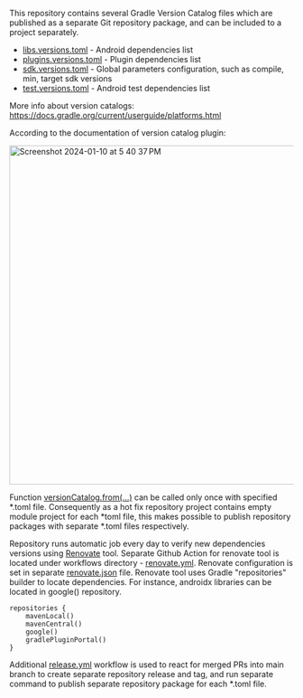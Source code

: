 This repository contains several Gradle Version Catalog files which are published as a separate Git repository package, and can be included to a project separately.

* [libs.versions.toml](https://github.com/vshpyrka/android-version-catalog/blob/main/gradle/catalogs/libs.versions.toml) - Android dependencies list
* [plugins.versions.toml](https://github.com/vshpyrka/android-version-catalog/blob/main/gradle/catalogs/plugins.versions.toml) - Plugin dependencies list
* [sdk.versions.toml](https://github.com/vshpyrka/android-version-catalog/blob/main/gradle/catalogs/sdk.versions.toml) - Global parameters configuration, such as compile, min, target sdk versions
* [test.versions.toml](https://github.com/vshpyrka/android-version-catalog/blob/main/gradle/catalogs/test.versions.toml) - Android test dependencies list

More info about version catalogs: https://docs.gradle.org/current/userguide/platforms.html

According to the documentation of version catalog plugin:

<img width="600" alt="Screenshot 2024-01-10 at 5 40 37 PM" src="https://github.com/vshpyrka/android-version-catalog/assets/2741602/348e2e4b-683b-4cbc-9b77-7fe8119ed6d1">

Function [versionCatalog.from(...)](https://github.com/vshpyrka/android-version-catalog/blob/main/build.gradle.kts#L22) can be called only once with specified *.toml file. 
Consequently as a hot fix repository project contains empty module project for each *toml file, this makes possible to publish repository packages with separate *.toml files respectively.

Repository runs automatic job every day to verify new dependencies versions using [Renovate](https://docs.renovatebot.com/) tool.
Separate Github Action for renovate tool is located under workflows directory - [renovate.yml](https://github.com/vshpyrka/android-version-catalog/blob/main/.github/workflows/renovate.yml).
Renovate configuration is set in separate [renovate.json](https://github.com/vshpyrka/android-version-catalog/blob/main/renovate.json) file.
Renovate tool uses Gradle "repositories" builder to locate dependencies. For instance, androidx libraries can be located in google() repository.
```
repositories {
    mavenLocal()
    mavenCentral()
    google()
    gradlePluginPortal()
}
```

Additional [release.yml](https://github.com/vshpyrka/android-version-catalog/blob/main/.github/workflows/release.yml) workflow is used to react for merged PRs into main branch to create separate repository release and tag, and run separate command to publish separate repository package for each *.toml file.
